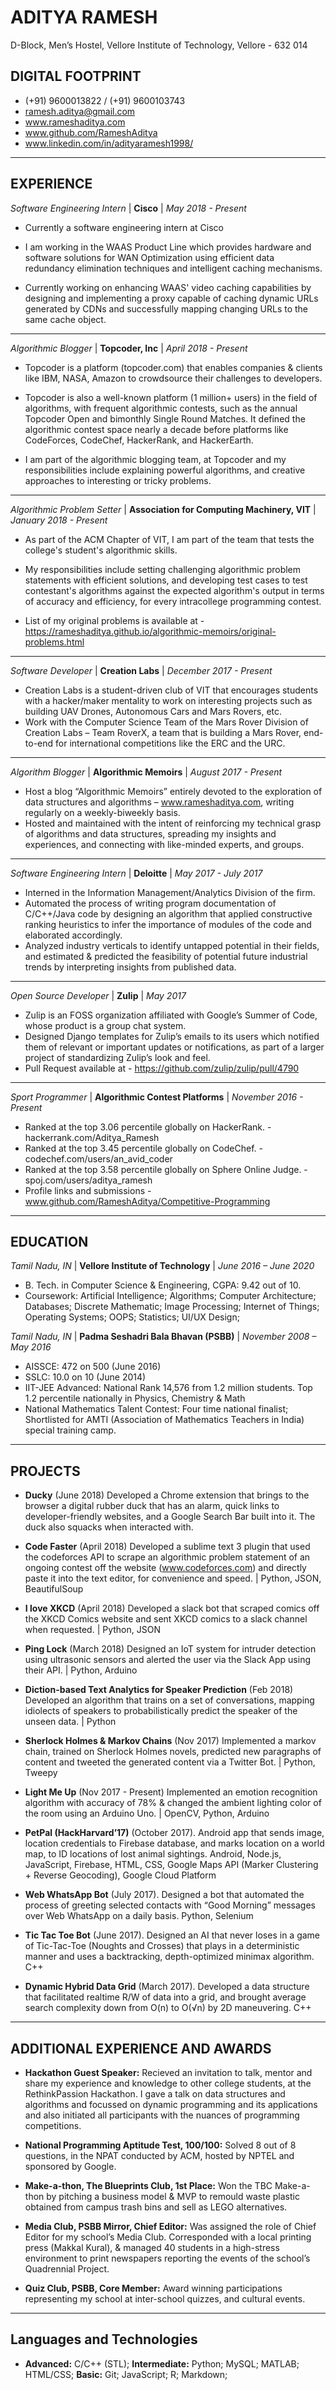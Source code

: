 # ADITYA RAMESH
D-Block, Men’s Hostel,
Vellore Institute of Technology, Vellore - 632 014

## DIGITAL FOOTPRINT
* (+91) 9600013822 / (+91) 9600103743
* ramesh.aditya@gmail.com
* www.rameshaditya.com
* www.github.com/RameshAditya
* www.linkedin.com/in/adityaramesh1998/
-----------------------------------------------------------------------------------------------------------------
## EXPERIENCE

*Software Engineering Intern* | **Cisco** | *May 2018 - Present*
* Currently a software engineering intern at Cisco

* I am working in the WAAS Product Line which provides hardware and software solutions for WAN Optimization using efficient data redundancy elimination techniques and intelligent caching mechanisms.

* Currently working on enhancing WAAS' video caching capabilities by designing and implementing a proxy capable of caching dynamic URLs generated by CDNs and successfully mapping changing URLs to the same cache object.
-----------------------------------------------------------------------------------------------------------------
*Algorithmic Blogger* | **Topcoder, Inc** | *April 2018 - Present*
* Topcoder is a platform (topcoder.com) that enables companies & clients like IBM, NASA, Amazon to crowdsource their challenges to developers. 

* Topcoder is also a well-known platform (1 million+ users) in the field of algorithms, with frequent algorithmic contests, such as the annual Topcoder Open and bimonthly Single Round Matches. It defined the algorithmic contest space nearly a decade before platforms like CodeForces, CodeChef, HackerRank, and HackerEarth. 

* I am part of the algorithmic blogging team, at Topcoder and my responsibilities include explaining powerful algorithms, and creative approaches to interesting or tricky problems.
-----------------------------------------------------------------------------------------------------------------
*Algorithmic Problem Setter* | **Association for Computing Machinery, VIT** | *January 2018 - Present*
* As part of the ACM Chapter of VIT, I am part of the team that tests the college's student's algorithmic skills. 

* My responsibilities include setting challenging algorithmic problem statements with efficient solutions, and developing test cases to test contestant's algorithms against the expected algorithm's output in terms of accuracy and efficiency, for every intracollege programming contest. 

* List of my original problems is available at - https://rameshaditya.github.io/algorithmic-memoirs/original-problems.html
-----------------------------------------------------------------------------------------------------------------
*Software Developer* | **Creation Labs** | *December 2017 - Present*
* Creation Labs is a student-driven club of VIT that encourages students with a hacker/maker mentality to work on interesting projects such as building UAV Drones, Autonomous Cars and Mars Rovers, etc. 
* Work with the Computer Science Team of the Mars Rover Division of Creation Labs – Team RoverX, a team that is  building a Mars Rover, end-to-end for international competitions like the ERC and the URC.
-----------------------------------------------------------------------------------------------------------------
*Algorithm Blogger* | **Algorithmic Memoirs** | *August 2017 - Present*
* Host a blog “Algorithmic Memoirs” entirely devoted to the exploration of data structures and
algorithms – www.rameshaditya.com, writing regularly on a weekly-biweekly basis.
* Hosted and maintained with the intent of reinforcing my technical grasp of algorithms and data structures,
spreading my insights and experiences, and connecting with like-minded experts, and groups.
-----------------------------------------------------------------------------------------------------------------
*Software Engineering Intern* | **Deloitte** | *May 2017 - July 2017*
* Interned in the Information Management/Analytics Division of the firm.
* Automated the process of writing program documentation of C/C++/Java code by designing an algorithm that
applied constructive ranking heuristics to infer the importance of modules of the code and elaborated accordingly.
* Analyzed industry verticals to identify untapped potential in their fields, and estimated & predicted the
feasibility of potential future industrial trends by interpreting insights from published data.
-----------------------------------------------------------------------------------------------------------------
*Open Source Developer* | **Zulip** | *May 2017*
* Zulip is an FOSS organization affiliated with Google’s Summer of Code, whose product is a group chat system.
* Designed Django templates for Zulip’s emails to its users which notified them of relevant or important
updates or notifications, as part of a larger project of standardizing Zulip’s look and feel.
* Pull Request available at - https://github.com/zulip/zulip/pull/4790
-----------------------------------------------------------------------------------------------------------------
*Sport Programmer* | **Algorithmic Contest Platforms** | *November 2016 - Present*
* Ranked at the top 3.06 percentile globally on HackerRank. - hackerrank.com/Aditya_Ramesh
* Ranked at the top 3.45 percentile globally on CodeChef. - codechef.com/users/an_avid_coder
* Ranked at the top 3.58 percentile globally on Sphere Online Judge. - spoj.com/users/aditya_ramesh
* Profile links and submissions - www.github.com/RameshAditya/Competitive-Programming
-----------------------------------------------------------------------------------------------------------------

## EDUCATION
*Tamil Nadu, IN* | **Vellore Institute of Technology** | *June 2016 – June 2020*
* B. Tech. in Computer Science & Engineering, CGPA: 9.42 out of 10.
* Coursework: Artificial Intelligence; Algorithms; Computer Architecture; Databases; Discrete Mathematic; Image Processing; Internet of Things; Operating Systems; OOPS; Statistics; UI/UX Design;

*Tamil Nadu, IN* | **Padma Seshadri Bala Bhavan (PSBB)** | *November 2008 – May 2016*
* AISSCE: 472 on 500 (June 2016) 
* SSLC: 10.0 on 10 (June 2014)
* IIT-JEE Advanced: National Rank 14,576 from 1.2 million students. Top 1.2 percentile nationally in Physics, Chemistry & Math
* National Mathematics Talent Contest: Four time national finalist; Shortlisted for AMTI (Association of Mathematics Teachers in India) 
special training camp.
-----------------------------------------------------------------------------------------------------------------

## PROJECTS
* **Ducky** (June 2018) Developed a Chrome extension that brings to the browser a digital rubber duck that has an alarm, quick links to developer-friendly websites, and a Google Search Bar built into it. The duck also squacks when interacted with.

* **Code Faster** (April 2018) Developed a sublime text 3 plugin that used the codeforces API to scrape an algorithmic problem statement of an ongoing contest off the website (www.codeforces.com) and directly paste it into the text editor, for convenience and speed. | Python, JSON, BeautifulSoup

* **I love XKCD** (April 2018) Developed a slack bot that scraped comics off the XKCD Comics website and sent XKCD comics to a slack channel when requested. | Python, JSON 

* **Ping Lock** (March 2018) Designed an IoT system for intruder detection using ultrasonic sensors and alerted the user via the Slack App using their API. | Python, Arduino

* **Diction-based Text Analytics for Speaker Prediction** (Feb 2018) Developed an algorithm that trains on a set of conversations, mapping idiolects of speakers to probabilistically predict the speaker of the unseen data. | Python 

* **Sherlock Holmes & Markov Chains** (Nov 2017) Implemented a markov chain, trained on Sherlock Holmes novels, predicted new paragraphs of content and tweeted the generated content via a Twitter Bot. | Python, Tweepy 

* **Light Me Up** (Nov 2017 - Present) Implemented an emotion recognition algorithm with accuracy of 78% & changed the ambient lighting color of the room using an Arduino Uno. | OpenCV, Python, Arduino 

* **PetPal (HackHarvard’17)** (October 2017). Android app that sends image, location credentials to Firebase 
database, and marks location on a world map, to ID locations of lost animal sightings. Android, Node.js, JavaScript, 
Firebase, HTML, CSS, Google Maps API (Marker Clustering + Reverse Geocoding), Google Cloud Platform

* **Web WhatsApp Bot** (July 2017). Designed a bot that automated the process of greeting selected contacts
with “Good Morning” messages over Web WhatsApp on a daily basis. Python, Selenium

* **Tic Tac Toe Bot** (June 2017). Designed an AI that never loses in a game of Tic-Tac-Toe (Noughts and Crosses) that
plays in a deterministic manner and uses a backtracking, depth-optimized minimax algorithm. C++

* **Dynamic Hybrid Data Grid** (March 2017). Developed a data structure that facilitated realtime R/W of data
into a grid, and brought average search complexity down from O(n) to O(√n) by 2D maneuvering. C++
-----------------------------------------------------------------------------------------------------------------

## ADDITIONAL EXPERIENCE AND AWARDS
* **Hackathon Guest Speaker:** Recieved an invitation to talk, mentor and share my experience and knowledge to other college students, at the RethinkPassion Hackathon. I gave a talk on data structures and algorithms and focussed on dynamic programming and its applications and also initiated all participants with the nuances of programming competitions.  

* **National Programming Aptitude Test, 100/100:** Solved 8 out of 8 questions, in the NPAT conducted by ACM,
hosted by NPTEL and sponsored by Google.

* **Make-a-thon, The Blueprints Club, 1st Place:** Won the TBC Make-a-thon by pitching a business model & MVP
to remould waste plastic obtained from campus trash bins and sell as LEGO alternatives.

* **Media Club, PSBB Mirror, Chief Editor:** Was assigned the role of Chief Editor for my school’s Media Club.
Corresponded with a local printing press (Makkal Kural), & managed 40 students in a high-stress environment to
print newspapers reporting the events of the school’s Quadrennial Project.

* **Quiz Club, PSBB, Core Member:** Award winning participations representing my school at inter-school quizzes, 
and cultural events.
-----------------------------------------------------------------------------------------------------------------

## Languages and Technologies
* **Advanced:** C/C++ (STL); **Intermediate:** Python; MySQL; MATLAB; HTML/CSS; **Basic:** Git; JavaScript; R; Markdown;

